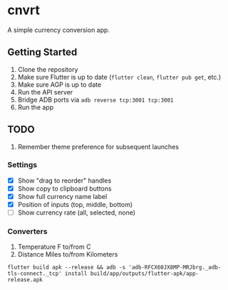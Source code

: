 # cnvrt

A simple currency conversion app.

## Getting Started

1. Clone the repository
2. Make sure Flutter is up to date (`flutter clean`, `flutter pub get`, etc.)
3. Make sure AGP is up to date
4. Run the API server
5. Bridge ADB ports via `adb reverse tcp:3001 tcp:3001`
6. Run the app


## TODO

1. Remember theme preference for subsequent launches

### Settings

* [x] Show "drag to reorder" handles
* [x] Show copy to clipboard buttons
* [x] Show full currency name label
* [x] Position of inputs (top, middle, bottom)
* [ ] Show currency rate (all, selected, none)

### Converters

1. Temperature F to/from C
2. Distance Miles to/from Kilometers


`flutter build apk --release && adb -s 'adb-RFCX60JX8MP-MRJbrg._adb-tls-connect._tcp' install build/app/outputs/flutter-apk/app-release.apk`
